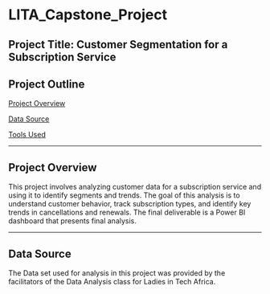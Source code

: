 # LITA_Capstone_Project

## Project Title:  Customer Segmentation for a Subscription Service

## Project Outline

[Project Overview](#project-overview)

[Data Source](#data-source)

[Tools Used](#tools-used)

---
## Project Overview
This project involves analyzing customer data for a subscription service and using it to identify segments and trends. The goal of this analysis is to understand customer behavior, track subscription types, and identify key trends in cancellations and renewals. The final deliverable is a Power BI dashboard that presents final analysis.

---
## Data Source
The Data set used for analysis in this project was provided by the facilitators of the Data Analysis class for Ladies in Tech Africa.
